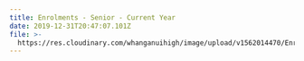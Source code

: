 ```yaml
---
title: Enrolments - Senior - Current Year
date: 2019-12-31T20:47:07.101Z
file: >-
  https://res.cloudinary.com/whanganuihigh/image/upload/v1562014470/Enrolment%20Applications/2019_Year_11_12_13_Enrolment_Application_Form_-_Whanganui_High_School.pdf
---
```


